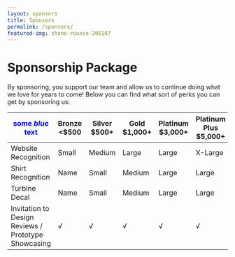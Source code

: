 ```yaml
---
layout: sponsors
title: Sponsors
permalink: /sponsors/
featured-img: shane-rounce-205187
---
```


# Sponsorship Package
By sponsoring, you support our team and allow us to continue doing what we love for years to come!
Below you can find what sort of perks you can get by sponsoring us:

|     <span style="color:blue">some *blue* text</span>| Bronze <$500 | Silver $500+ | Gold $1,000+ | Platinum $3,000+ | Platinum Plus $5,000+ |
|-----------------------------------------------------|--------------|--------------|--------------|------------------|-----------------------|
| Website Recognition                                 | Small        | Medium       | Large        | Large            | X-Large               |
| Shirt Recognition                                   | Name         | Small        | Medium       | Large            | Large                 |
| Turbine Decal                                       | Name         | Small        | Medium       | Large            | Large                 |
| Invitation to Design Reviews / Prototype Showcasing | √            | √            | √            | √                | √                     |
